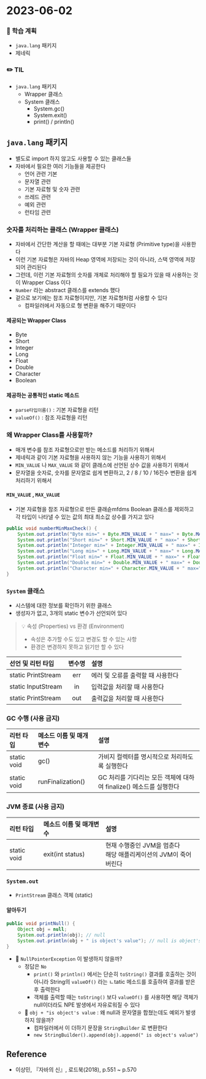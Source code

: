 # 2023-06-02

### 📌 학습 계획
- `java.lang` 패키지
- 제네릭

### ✏️ TIL
- `java.lang` 패키지
  - Wrapper 클래스
  - System 클래스
    - System.gc()
    - System.exit()
    - print() / println()

## `java.lang` 패키지
- 별도로 import 하지 않고도 사용할 수 있는 클래스들
- 자바에서 필요한 여러 기능들을 제공한다
  - 언어 관련 기본
  - 문자열 관련
  - 기본 자료형 및 숫자 관련
  - 쓰레드 관련
  - 예외 관련
  - 런타임 관련


### 숫자를 처리하는 클래스 (Wrapper 클래스)
- 자바에서 간단한 계산을 할 때에는 대부분 기본 자료형 (Primitive type)을 사용한다
- 이런 기본 자료형은 자바의 Heap 영역에 저장되는 것이 아니라, 스택 영역에 저장되어 관리된다
- 그런데, 이런 기본 자료형의 숫자를 개체로 처리해야 할 필요가 있을 때 사용하는 것이 Wrapper Class 이다
- `Number` 라는 abstract 클래스를 extends 했다
- 겉으로 보기에는 참조 자료형이지만, 기본 자료형처럼 사용할 수 있다
  - 컴파일러에서 자동으로 형 변환을 해주기 때문이다
#### 제공되는 Wrapper Class
- Byte
- Short
- Integer
- Long
- Float
- Double
- Character
- Boolean

#### 제공하는 공통적인 static 메소드
- `parse타입이름()` : 기본 자료형을 리턴
- `valueOf()` : 참조 자료형을 리턴

### 왜 Wrapper Class를 사용할까?
- 매개 변수를 참조 자료형으로만 받는 메소드를 처리하기 위해서
- 제네릭과 같이 기본 자료형을 사용하지 않는 기능을 사용하기 위해서
- `MIN_VALUE` 나 `MAX_VALUE` 와 같이 클래스에 선언된 상수 값을 사용하기 위해서
- 문자열을 숫자로, 숫자를 문자열로 쉽게 변환하고, 2 / 8 / 10 / 16진수 변환을 쉽게 처리하기 위해서

#### `MIN_VALUE` , `MAX_VALUE`
- 기본 자료형을 참조 자료형으로 만든 클래슫mfdms Boolean 클래스를 제외하고 각 타입이 나타낼 수 있는 값의 최대 최소값 상수를 가지고 있다

```java
public void numberMinMaxCheck() {
    System.out.println("Byte min=" + Byte.MIN_VALUE + " max=" + Byte.MAX_VALUE);
    System.out.println("Short min=" + Short.MIN_VALUE + " max=" + Short.MAX_VALUE);
    System.out.println("Integer min=" + Integer.MIN_VALUE + " max=" + Integer.MAX_VALUE);
    System.out.println("Long min=" + Long.MIN_VALUE + " max=" + Long.MAX_VALUE);
    System.out.println("Float min=" + Float.MIN_VALUE + " max=" + Float.MAX_VALUE);
    System.out.println("Double min=" + Double.MIN_VALUE + " max=" + Double.MAX_VALUE);
    System.out.println("Character min=" + Character.MIN_VALUE + " max=" + Character.MAX_VALUE);
}
```

### `System` 클래스
- 시스템에 대한 정보를 확인하기 위한 클래스
- 생성자가 없고, 3개의 static 변수가 선언되어 있다

> 💡 속성 (Properties) vs 환경 (Environment)
> - 속성은 추가할 수도 있고 변경도 할 수 있는 사항
> - 환경은 변경하지 못하고 읽기만 할 수 있다

|선언 및 리턴 타입|변수명|설명|
|:---|:---:|:---|
|static PrintStream|err|에러 및 오류를 출력할 때 사용한다|
|static InputStream|in|입력값을 처리할 때 사용한다|
|static PrintStream|out|출력값을 처리할 때 사용한다|

### GC 수행 (사용 금지)
|리턴 타입|메소드 이름 및 매개변수|설명|
|:---|:---|:---|
|static void|gc()|가비지 컬렉터를 명시적으로 처리하도록 실행한다|
|static void|runFinalization()|GC 처리를 기다리는 모든 객체에 대하여 finalize() 메소드를 실행한다|

### JVM 종료 (사용 금지)
|리턴 타입|메소드 이름 및 매개변수|설명|
|:---|:---|:---|
|static void|exit(int status)|현재 수행중인 JVM을 멈춘다</br> 해당 애플리케이션의 JVM이 죽어버린다|

### `System.out`
- `PrintStream` 클래스 객체 (static)

#### 알아두기
```java
public void printNull() {
    Object obj = null;
    System.out.println(obj); // null
    System.out.println(obj + " is object's value"); // null is object's value
}
```
- 🤔 `NullPointerException` 이 발생하지 않을까?
  -  정답은 `No`
     -  `print()` 와 `println()` 에서는 단순히 `toString()` 결과를 호출하는 것이 아니라 String의 `valueOf()` 라는 ㄴtatic 메소드를 호출하여 결과를 받은 후 출력한다
     -  객체를 출력할 때는 `toString()` 보다 `valueOf()` 를 사용하면 해당 객체가 null이더라도 NPE 발생에서 자유로워질 수 있다
  - 🤔 `obj + "is object's value` : 왜 null과 문자열을 합쳤는데도 예외가 발생하지 않을까?
    -  컴파일러에서 이 더하기 문장을 `StringBuilder` 로 변환한다
    -  `new StringBuilder().append(obj).append(" is object's value")`

## Reference
- 이상민, 『자바의 신』, 로드북(2018), p.551 ~ p.570
